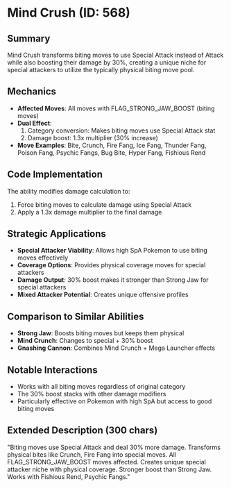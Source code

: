 # Mind Crush (ID: 568)

## Summary
Mind Crush transforms biting moves to use Special Attack instead of Attack while also boosting their damage by 30%, creating a unique niche for special attackers to utilize the typically physical biting move pool.

## Mechanics
- **Affected Moves**: All moves with FLAG_STRONG_JAW_BOOST (biting moves)
- **Dual Effect**:
  1. Category conversion: Makes biting moves use Special Attack stat
  2. Damage boost: 1.3x multiplier (30% increase)
- **Move Examples**: Bite, Crunch, Fire Fang, Ice Fang, Thunder Fang, Poison Fang, Psychic Fangs, Bug Bite, Hyper Fang, Fishious Rend

## Code Implementation
The ability modifies damage calculation to:
1. Force biting moves to calculate damage using Special Attack
2. Apply a 1.3x damage multiplier to the final damage

## Strategic Applications
- **Special Attacker Viability**: Allows high SpA Pokemon to use biting moves effectively
- **Coverage Options**: Provides physical coverage moves for special attackers
- **Damage Output**: 30% boost makes it stronger than Strong Jaw for special attackers
- **Mixed Attacker Potential**: Creates unique offensive profiles

## Comparison to Similar Abilities
- **Strong Jaw**: Boosts biting moves but keeps them physical
- **Mind Crunch**: Changes to special + 30% boost
- **Gnashing Cannon**: Combines Mind Crunch + Mega Launcher effects

## Notable Interactions
- Works with all biting moves regardless of original category
- The 30% boost stacks with other damage modifiers
- Particularly effective on Pokemon with high SpA but access to good biting moves

## Extended Description (300 chars)
"Biting moves use Special Attack and deal 30% more damage. Transforms physical bites like Crunch, Fire Fang into special moves. All FLAG_STRONG_JAW_BOOST moves affected. Creates unique special attacker niche with physical coverage. Stronger boost than Strong Jaw. Works with Fishious Rend, Psychic Fangs."